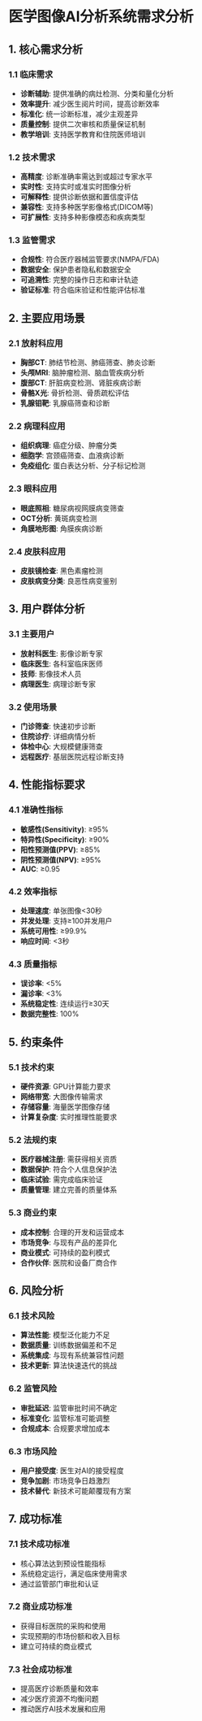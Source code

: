 # 医学图像AI分析系统需求分析

## 1. 核心需求分析

### 1.1 临床需求
- **诊断辅助**: 提供准确的病灶检测、分类和量化分析
- **效率提升**: 减少医生阅片时间，提高诊断效率
- **标准化**: 统一诊断标准，减少主观差异
- **质量控制**: 提供二次审核和质量保证机制
- **教学培训**: 支持医学教育和住院医师培训

### 1.2 技术需求
- **高精度**: 诊断准确率需达到或超过专家水平
- **实时性**: 支持实时或准实时图像分析
- **可解释性**: 提供诊断依据和置信度评估
- **兼容性**: 支持多种医学影像格式(DICOM等)
- **可扩展性**: 支持多种影像模态和疾病类型

### 1.3 监管需求
- **合规性**: 符合医疗器械监管要求(NMPA/FDA)
- **数据安全**: 保护患者隐私和数据安全
- **可追溯性**: 完整的操作日志和审计轨迹
- **验证标准**: 符合临床验证和性能评估标准

## 2. 主要应用场景

### 2.1 放射科应用
- **胸部CT**: 肺结节检测、肺癌筛查、肺炎诊断
- **头颅MRI**: 脑肿瘤检测、脑血管疾病分析
- **腹部CT**: 肝脏病变检测、肾脏疾病诊断
- **骨骼X光**: 骨折检测、骨质疏松评估
- **乳腺钼靶**: 乳腺癌筛查和诊断

### 2.2 病理科应用
- **组织病理**: 癌症分级、肿瘤分类
- **细胞学**: 宫颈癌筛查、血液病诊断
- **免疫组化**: 蛋白表达分析、分子标记检测

### 2.3 眼科应用
- **眼底照相**: 糖尿病视网膜病变筛查
- **OCT分析**: 黄斑病变检测
- **角膜地形图**: 角膜疾病诊断

### 2.4 皮肤科应用
- **皮肤镜检查**: 黑色素瘤检测
- **皮肤病变分类**: 良恶性病变鉴别

## 3. 用户群体分析

### 3.1 主要用户
- **放射科医生**: 影像诊断专家
- **临床医生**: 各科室临床医师
- **技师**: 影像技术人员
- **病理医生**: 病理诊断专家

### 3.2 使用场景
- **门诊筛查**: 快速初步诊断
- **住院诊疗**: 详细病情分析
- **体检中心**: 大规模健康筛查
- **远程医疗**: 基层医院远程诊断支持

## 4. 性能指标要求

### 4.1 准确性指标
- **敏感性(Sensitivity)**: ≥95%
- **特异性(Specificity)**: ≥90%
- **阳性预测值(PPV)**: ≥85%
- **阴性预测值(NPV)**: ≥95%
- **AUC**: ≥0.95

### 4.2 效率指标
- **处理速度**: 单张图像<30秒
- **并发处理**: 支持≥100并发用户
- **系统可用性**: ≥99.9%
- **响应时间**: <3秒

### 4.3 质量指标
- **误诊率**: <5%
- **漏诊率**: <3%
- **系统稳定性**: 连续运行≥30天
- **数据完整性**: 100%

## 5. 约束条件

### 5.1 技术约束
- **硬件资源**: GPU计算能力要求
- **网络带宽**: 大图像传输需求
- **存储容量**: 海量医学图像存储
- **计算复杂度**: 实时推理性能要求

### 5.2 法规约束
- **医疗器械注册**: 需获得相关资质
- **数据保护**: 符合个人信息保护法
- **临床试验**: 需完成临床验证
- **质量管理**: 建立完善的质量体系

### 5.3 商业约束
- **成本控制**: 合理的开发和运营成本
- **市场竞争**: 与现有产品的差异化
- **商业模式**: 可持续的盈利模式
- **合作伙伴**: 医院和设备厂商合作

## 6. 风险分析

### 6.1 技术风险
- **算法性能**: 模型泛化能力不足
- **数据质量**: 训练数据偏差和不足
- **系统集成**: 与现有系统兼容性问题
- **技术更新**: 算法快速迭代的挑战

### 6.2 监管风险
- **审批延迟**: 监管审批时间不确定
- **标准变化**: 监管标准可能调整
- **合规成本**: 合规要求增加成本

### 6.3 市场风险
- **用户接受度**: 医生对AI的接受程度
- **竞争加剧**: 市场竞争日趋激烈
- **技术替代**: 新技术可能颠覆现有方案

## 7. 成功标准

### 7.1 技术成功标准
- 核心算法达到预设性能指标
- 系统稳定运行，满足临床使用需求
- 通过监管部门审批和认证

### 7.2 商业成功标准
- 获得目标医院的采购和使用
- 实现预期的市场份额和收入目标
- 建立可持续的商业模式

### 7.3 社会成功标准
- 提高医疗诊断质量和效率
- 减少医疗资源不均衡问题
- 推动医疗AI技术发展和应用